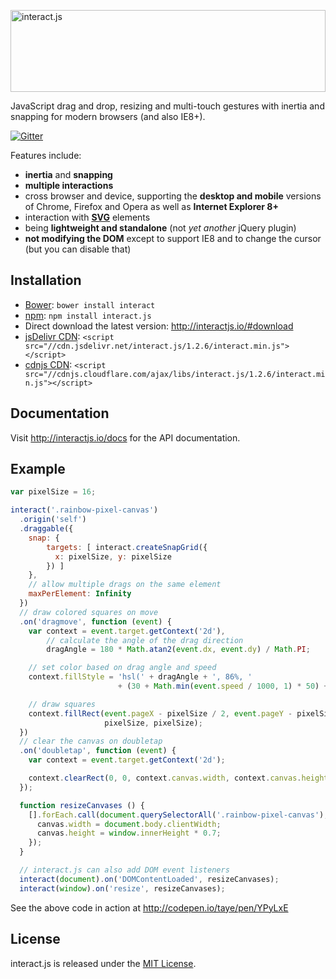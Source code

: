 <a href="http://interactjs.io"><img alt="interact.js" src="https://c4d6f7d727e094887e93-4ea74b676357550bd514a6a5b344c625.ssl.cf2.rackcdn.com/ijs-anim.svg" height="131px" width="100%"></a>

JavaScript drag and drop, resizing and multi-touch gestures with inertia and
snapping for modern browsers (and also IE8+).

[![Gitter](https://badges.gitter.im/Join%20Chat.svg)](https://gitter.im/taye/interact.js)

Features include:

 - **inertia** and **snapping**
 - **multiple interactions**
 - cross browser and device, supporting the **desktop and mobile** versions of
   Chrome, Firefox and Opera as well as **Internet Explorer 8+**
 - interaction with [**SVG**](http://interactjs.io/repo/demo/star.svg) elements
 - being **lightweight and standalone** (not _yet another_ jQuery plugin)
 - **not modifying the DOM** except to support IE8 and to change the cursor
   (but you can disable that)

Installation
------------

* [Bower](http://bower.io/): `bower install interact`
* [npm](https://www.npmjs.org/): `npm install interact.js`
* Direct download the latest version: http://interactjs.io/#download
* [jsDelivr CDN](http://www.jsdelivr.com/#!interact.js): `<script src="//cdn.jsdelivr.net/interact.js/1.2.6/interact.min.js"></script>`
* [cdnjs CDN](https://cdnjs.com/libraries/interact.js): `<script src="//cdnjs.cloudflare.com/ajax/libs/interact.js/1.2.6/interact.min.js"></script>`

Documentation
-------------

Visit http://interactjs.io/docs for the API documentation.

Example
-------

```javascript
var pixelSize = 16;

interact('.rainbow-pixel-canvas')
  .origin('self')
  .draggable({
    snap: {
        targets: [ interact.createSnapGrid({
          x: pixelSize, y: pixelSize
        }) ]
    },
    // allow multiple drags on the same element
    maxPerElement: Infinity
  })
  // draw colored squares on move
  .on('dragmove', function (event) {
    var context = event.target.getContext('2d'),
        // calculate the angle of the drag direction
        dragAngle = 180 * Math.atan2(event.dx, event.dy) / Math.PI;

    // set color based on drag angle and speed
    context.fillStyle = 'hsl(' + dragAngle + ', 86%, '
                        + (30 + Math.min(event.speed / 1000, 1) * 50) + '%)';

    // draw squares
    context.fillRect(event.pageX - pixelSize / 2, event.pageY - pixelSize / 2,
                     pixelSize, pixelSize);
  })
  // clear the canvas on doubletap
  .on('doubletap', function (event) {
    var context = event.target.getContext('2d');

    context.clearRect(0, 0, context.canvas.width, context.canvas.height);
  });

  function resizeCanvases () {
    [].forEach.call(document.querySelectorAll('.rainbow-pixel-canvas'), function (canvas) {
      canvas.width = document.body.clientWidth;
      canvas.height = window.innerHeight * 0.7;
    });
  }

  // interact.js can also add DOM event listeners
  interact(document).on('DOMContentLoaded', resizeCanvases);
  interact(window).on('resize', resizeCanvases);
```

See the above code in action at http://codepen.io/taye/pen/YPyLxE

License
-------

interact.js is released under the [MIT License](http://taye.mit-license.org).

[ijs-twitter]: https://twitter.com/interactjs
[upcoming-changes]: https://github.com/taye/interact.js/blob/master/CHANGELOG.md#upcoming-changes
